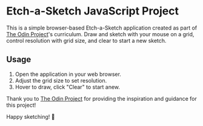# Etch-a-Sketch JavaScript Project

This is a simple browser-based Etch-a-Sketch application created as part of [The Odin Project](https://www.theodinproject.com/)'s curriculum. Draw and sketch with your mouse on a grid, control resolution with grid size, and clear to start a new sketch.

## Usage

1. Open the application in your web browser.
2. Adjust the grid size to set resolution.
3. Hover to draw, click "Clear" to start anew.

Thank you to [The Odin Project](https://www.theodinproject.com/) for providing the inspiration and guidance for this project!

Happy sketching! 🎨
